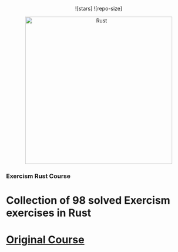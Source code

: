 <div align=center>

![stars] ![repo-size]

<picture>
    <source srcset="rust_black_logo.svg">
    <img alt="Rust" width="400" height="400">
</picture>

</div>

### Exercism Rust Course

# <a name="no-link">Collection of 98 solved Exercism exercises in Rust</a>

# <a href="https://exercism.org/tracks/rust">Original Course</a>

</div>

